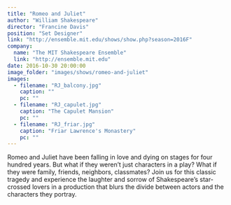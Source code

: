```yaml
---
title: "Romeo and Juliet"
author: "William Shakespeare"
director: "Francine Davis"
position: "Set Designer"
link: "http://ensemble.mit.edu/shows/show.php?season=2016F"
company:
  name: "The MIT Shakespeare Ensemble"
  link: "http://ensemble.mit.edu"
date: 2016-10-30 20:00:00
image_folder: "images/shows/romeo-and-juliet"
images:
  - filename: "RJ_balcony.jpg"
    caption: ""
    pc: ""
  - filename: "RJ_capulet.jpg"
    caption: "The Capulet Mansion"
    pc: ""
  - filename: "RJ_friar.jpg"
    caption: "Friar Lawrence's Monastery"
    pc: ""
---
```





Romeo and Juliet have been falling in love and dying on stages for four hundred years. But what if they weren’t just characters in a play? What if they were family, friends, neighbors, classmates? Join us for this classic tragedy and experience the laughter and sorrow of Shakespeare’s star-crossed lovers in a production that blurs the divide between actors and the characters they portray.

